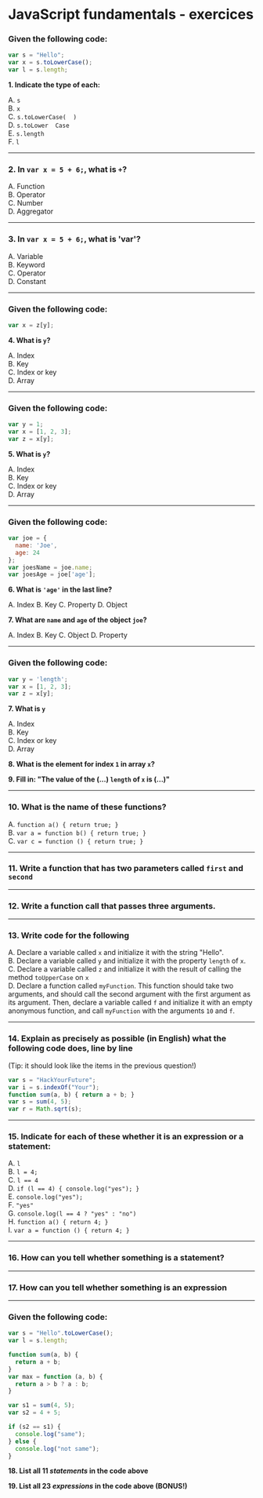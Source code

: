 # JavaScript fundamentals - exercices

### Given the following code:

```js
var s = "Hello";
var x = s.toLowerCase();
var l = s.length;
```

**1. Indicate the type of each:**

A. `s`  
B. `x`  
C. `s.toLowerCase(  )`  
D. `s.toLower  Case`  
E. `s.length`  
F. `l`  

----

### 2. In `var x = 5 + 6;`, what is `+`?

A. Function  
B. Operator  
C. Number  
D. Aggregator  

----

### 3. In `var x = 5 + 6;`, what is 'var'?

A. Variable  
B. Keyword  
C. Operator  
D. Constant  

----

### Given the following code:

```js
var x = z[y];
```

**4. What is `y`?**

A. Index  
B. Key  
C. Index or key  
D. Array  

----

### Given the following code:

```js
var y = 1;
var x = [1, 2, 3];
var z = x[y];
```

**5. What is `y`?**

A. Index  
B. Key  
C. Index or key  
D. Array  

----

### Given the following code:

```js
var joe = {
  name: 'Joe',
  age: 24
};
var joesName = joe.name;
var joesAge = joe['age'];
```

**6. What is `'age'` in the last line?**

A. Index
B. Key
C. Property
D. Object

**7. What are `name` and `age` of the object `joe`?**

A. Index
B. Key
C. Object
D. Property

----

### Given the following code:

```js
var y = 'length';
var x = [1, 2, 3];
var z = x[y];
```

**7. What is `y`**

A. Index  
B. Key  
C. Index or key  
D. Array  

**8. What is the element for index `1` in array `x`?**

**9. Fill in: "The value of the (...) `length` of `x` is (...)"**

----

### 10. What is the name of these functions?

A. `function a() { return true; }`  
B. `var a = function b() { return true; }`  
C. `var c = function () { return true; }`  

----

### 11. Write a function that has two parameters called `first` and `second`

----

### 12. Write a function call that passes three arguments.

----

### 13. Write code for the following

A. Declare a variable called `x` and initialize it with the string "Hello".  
B. Declare a variable called `y` and initialize it with the property `length` of `x`.  
C. Declare a variable called `z` and initialize it with the result of calling the method `toUpperCase` on `x`  
D. Declare a function called `myFunction`. This function should take two arguments, and should call the second argument with the first argument as its argument. Then, declare a variable called `f` and initialize it with an empty anonymous function, and call `myFunction` with the arguments `10` and `f`.  

----

### 14. Explain as precisely as possible (in English) what the following code does, line by line

(Tip: it should look like the items in the previous question!)

```js
var s = "HackYourFuture";
var i = s.indexOf("Your");
function sum(a, b) { return a + b; }
var s = sum(4, 5);
var r = Math.sqrt(s);
```

----

### 15. Indicate for each of these whether it is an expression or a statement:

A. `l`  
B. `l = 4;`  
C. `l == 4`  
D. `if (l == 4) { console.log("yes"); }`  
E. `console.log("yes");`  
F. `"yes"`  
G. `console.log(l == 4 ? "yes" : "no")`  
H. `function a() { return 4; }`  
I. `var a = function () { return 4; }`  

----

### 16. How can you tell whether something is a statement?

----

### 17. How can you tell whether something is an expression

----

### Given the following code:

```js
var s = "Hello".toLowerCase();
var l = s.length;

function sum(a, b) {
  return a + b;
}
var max = function (a, b) {
  return a > b ? a : b;
}

var s1 = sum(4, 5);
var s2 = 4 + 5;

if (s2 == s1) {
  console.log("same");
} else {
  console.log("not same");
}
```

**18. List all 11 *statements* in the code above**

**19. List all 23 *expressions* in the code above (BONUS!)**
